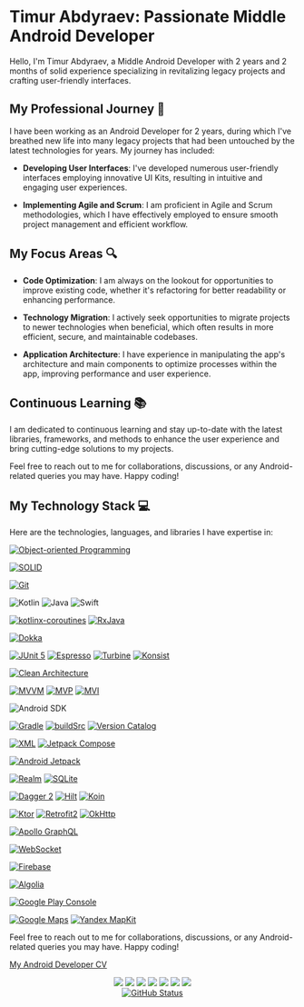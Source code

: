 # Timur Abdyraev: Passionate Middle Android Developer

Hello, I'm Timur Abdyraev, a Middle Android Developer with 2 years and 2 months of solid experience specializing in revitalizing legacy projects and crafting user-friendly interfaces.

## My Professional Journey 🚀

I have been working as an Android Developer for 2 years, during which I've breathed new life into many legacy projects that had been untouched by the latest technologies for years. My journey has included:

- **Developing User Interfaces**: I've developed numerous user-friendly interfaces employing innovative UI Kits, resulting in intuitive and engaging user experiences.

- **Implementing Agile and Scrum**: I am proficient in Agile and Scrum methodologies, which I have effectively employed to ensure smooth project management and efficient workflow.

## My Focus Areas 🔍

- **Code Optimization**: I am always on the lookout for opportunities to improve existing code, whether it's refactoring for better readability or enhancing performance.

- **Technology Migration**: I actively seek opportunities to migrate projects to newer technologies when beneficial, which often results in more efficient, secure, and maintainable codebases.

- **Application Architecture**: I have experience in manipulating the app's architecture and main components to optimize processes within the app, improving performance and user experience.

## Continuous Learning 📚

I am dedicated to continuous learning and stay up-to-date with the latest libraries, frameworks, and methods to enhance the user experience and bring cutting-edge solutions to my projects. 

Feel free to reach out to me for collaborations, discussions, or any Android-related queries you may have. Happy coding!
## My Technology Stack 💻

Here are the technologies, languages, and libraries I have expertise in:

[![Object-oriented Programming](https://img.shields.io/static/v1?label=&message=Object-oriented+Programming&color=%231B6AC6&style=for-the-badge&logo=apachenetbeanside)](https://en.wikipedia.org/wiki/Object-oriented_programming)

[![SOLID](https://img.shields.io/static/v1?label=&message=SOLID&color=%231B6AC6&style=for-the-badge&logo=apachenetbeanside)](https://en.wikipedia.org/wiki/SOLID)

[![Git](https://img.shields.io/static/v1?label=&message=Git&color=%23F05032&style=for-the-badge&logo=git&logoColor=%23FFFFFF)](https://git-scm.com/)

![Kotlin](https://img.shields.io/badge/kotlin-%237F52FF.svg?style=for-the-badge&logo=kotlin&logoColor=white)
![Java](https://img.shields.io/badge/java-%23ED8B00.svg?style=for-the-badge&logo=openjdk&logoColor=white)
![Swift](https://img.shields.io/badge/swift-F54A2A?style=for-the-badge&logo=swift&logoColor=white)

[![kotlinx-coroutines](https://img.shields.io/static/v1?label=&message=kotlinx-coroutines&color=%237F52FF&style=for-the-badge&logo=kashflow&logoColor=FFFFFF)](https://kotlinlang.org/docs/coroutines-guide.html#table-of-contents)
[![RxJava](https://img.shields.io/static/v1?label=&message=RxJava&color=%23B7178C&style=for-the-badge&logo=reactivex&logoColor=FFFFFF)](https://github.com/ReactiveX/RxJava)

[![Dokka](https://img.shields.io/static/v1?label=&message=Dokka&color=%237F52FF&style=for-the-badge&logo=googledocs&logoColor=FFFFFF)](https://kotlinlang.org/docs/dokka-introduction.html)

[![JUnit 5](https://img.shields.io/static/v1?label=&message=JUnit+5&color=%2325A162&style=for-the-badge&logo=junit5&logoColor=%23FFFFFF)](https://junit.org/junit5/)
[![Espresso](https://img.shields.io/static/v1?label=&message=Espresso&color=8E705C&style=for-the-badge&logo=android&logoColor=%23FFFFFF)](https://developer.android.com/training/testing/espresso) 
[![Turbine](https://img.shields.io/static/v1?label=&message=Turbine&color=%2300C244&style=for-the-badge&logo=cashapp&logoColor=%23FFFFFF)](https://github.com/cashapp/turbine)
[![Konsist](https://img.shields.io/static/v1?label=&message=Konsist&color=%237F52FF&style=for-the-badge&logo=kotlin&logoColor=FFFFFF)](https://docs.konsist.lemonappdev.com/getting-started/readme)

[![Clean Architecture](https://img.shields.io/static/v1?label=&message=Clean+Architecture&color=DA948F&style=for-the-badge&logo=internetarchive&logoColor=FFFFFF)](https://blog.cleancoder.com/uncle-bob/2012/08/13/the-clean-architecture.html)

[![MVVM](https://img.shields.io/static/v1?label=&message=MVVM&color=%231B6AC6&style=for-the-badge&logo=onlyoffice&logoColor=%23FFFFFF)](https://en.wikipedia.org/wiki/Model%E2%80%93view%E2%80%93viewmodel)
[![MVP](https://img.shields.io/static/v1?label=&message=MVP&color=%231B6AC6&style=for-the-badge&logo=onlyoffice&logoColor=%23FFFFFF)](https://en.wikipedia.org/wiki/Model%E2%80%93view%E2%80%93presenter)
[![MVI](https://img.shields.io/static/v1?label=&message=MVI&color=%231B6AC6&style=for-the-badge&logo=onlyoffice&logoColor=%23FFFFFF)](https://cycle.js.org/model-view-intent.html)

![Android SDK](https://img.shields.io/badge/-Android%20SDK-3DDC84?style=for-the-badge&logo=android&logoColor=white)

[![Gradle](https://img.shields.io/static/v1?label=&message=Gradle&color=%2302303A&style=for-the-badge&logo=gradle&logoColor=%23FFFFFF)](https://docs.gradle.org/current/userguide/userguide.html)
[![buildSrc](https://img.shields.io/static/v1?label=&message=buildSrc&color=%2302303A&style=for-the-badge&logo=gradle)](https://docs.gradle.org/current/userguide/organizing_gradle_projects.html)
[![Version Catalog](https://img.shields.io/static/v1?label=&message=Version+Catalog&color=%2302303A&style=for-the-badge&logo=gradle)](https://docs.gradle.org/current/userguide/platforms.html)

[![XML](https://img.shields.io/static/v1?label=&message=XML&color=%23E34F26&style=for-the-badge&logo=xaml&logoColor=FFFFFF)](https://en.wikipedia.org/wiki/XML)
[![Jetpack Compose](https://img.shields.io/static/v1?label=&message=Jetpack+Compose&color=%233DDC84&style=for-the-badge&logo=jetpackcompose&logoColor=FFFFFF)](https://developer.android.com/jetpack/compose)

[![Android Jetpack](https://img.shields.io/static/v1?label=&message=Android+Jetpack&color=%233DDC84&style=for-the-badge&logo=jitpack&logoColor=%23FFFFFF)](https://git-scm.com/)

[![Realm](https://img.shields.io/static/v1?label=&message=Realm&color=%2339477F&style=for-the-badge&logo=realm&logoColor=FFFFFF)](https://realm.io/)
[![SQLite](https://img.shields.io/static/v1?label=&message=SQLite&color=%23003B57&style=for-the-badge&logo=sqlite&logoColor=%23FFFFFF)](https://www.sqlite.org/index.html)

[![Dagger 2](https://img.shields.io/static/v1?label=&message=Dagger+2&color=%234285F4&style=for-the-badge&logo=google&logoColor=%23FFFFFF)](https://dagger.dev/)
[![Hilt](https://img.shields.io/static/v1?label=&message=Hilt&color=%234285F4&style=for-the-badge&logo=google&logoColor=%23FFFFFF)](https://dagger.dev/hilt/)
[![Koin](https://img.shields.io/static/v1?label=&message=Koin&color=%232F2E2E&style=for-the-badge&logo=kotlin&logoColor=%23FFFFFF)](https://insert-koin.io/)

[![Ktor](https://img.shields.io/static/v1?label=&message=Ktor&color=%237F52FF&style=for-the-badge&logo=kotlin&logoColor=%23FFFFFF)](https://ktor.io/)
[![Retrofit2](https://img.shields.io/static/v1?label=&message=Retrofit2&color=%233E4348&style=for-the-badge&logo=square&logoColor=FFFFFF)](https://square.github.io/retrofit/)
[![OkHttp](https://img.shields.io/static/v1?label=&message=OkHttp&color=%233E4348&style=for-the-badge&logo=square&logoColor=FFFFFF)](https://square.github.io/okhttp/)

[![Apollo GraphQL](https://img.shields.io/static/v1?label=&message=Apollo+GraphQL&color=%23311C87&style=for-the-badge&logo=apollographql&logoColor=FFFFFF)](https://www.apollographql.com/docs/)

[![WebSocket](https://img.shields.io/static/v1?label=&message=WebSocket&color=%23010101&style=for-the-badge&logo=socketdotio&logoColor=%23FFFFFF)](https://en.wikipedia.org/wiki/WebSocket#:~:text=WebSocket%20is%20a%20computer%20communications,as%20RFC%206455%20in%202011.)

[![Firebase](https://img.shields.io/static/v1?label=&message=Firebase&color=%23FFCA28&style=for-the-badge&logo=firebase&logoColor=%23FFFFFF)](https://firebase.google.com/?gad_source=1)

[![Algolia](https://img.shields.io/static/v1?label=&message=Algolia&color=%23003DFF&style=for-the-badge&logo=algolia&logoColor=%23FFFFFF)](https://www.algolia.com/)


[![Google Play Console](https://img.shields.io/static/v1?label=&message=Google+Play+Console&color=%23414141&style=for-the-badge&logo=googleplay&logoColor=%23FFFFFF)](https://github.com/cashapp/turbine)

[![Google Maps](https://img.shields.io/static/v1?label=&message=Google+Maps&color=%234285F4&style=for-the-badge&logo=googlemaps&logoColor=%23FFFFFF)](https://developers.google.com/maps/documentation/android-sdk/overview)
[![Yandex MapKit](https://img.shields.io/static/v1?label=&message=Yandex+MapKit&color=EB413E&style=for-the-badge&logo=yandexcloud&logoColor=%23FFFFFF)](https://yandex.com/maps-api/products/mapkit)


Feel free to reach out to me for collaborations, discussions, or any Android-related queries you may have. Happy coding!

[My Android Developer CV](https://timplifier.github.io/CV/)

<div align="center">
<a
  <a href="https://telegram.me/timplifier"><img src="https://img.shields.io/badge/Telegram-2CA5E0?style=for-the-badge&logo=telegram&logoColor=white"/></a>
  <a href="https://www.linkedin.com/in/timur-abdyraev/"><img src="https://img.shields.io/badge/linkedin-%230077B5.svg?style=for-the-badge&logo=linkedin&logoColor=white"/></a>
  <a href="mailto:timplifier@gmail.com"><img src="https://img.shields.io/badge/Gmail-D14836?style=for-the-badge&logo=gmail&logoColor=white"/></a>
  <a href="https://discord.gg/PKYndDQW"><img src="https://img.shields.io/badge/Discord-%235865F2.svg?style=for-the-badge&logo=discord&logoColor=white"/></a>
  <a href="https://dev.to/timplifier"><img src="https://img.shields.io/badge/dev.to-0A0A0A?style=for-the-badge&logo=dev.to&logoColor=white"/></a>
  <a href="https://leetcode.com/timplifier/"><img src="https://img.shields.io/badge/LeetCode-000000?style=for-the-badge&logo=LeetCode&logoColor=#d16c06"/></a>
  <a href="https://www.codewars.com/users/timplifier"><img src="https://img.shields.io/badge/Codewars-B1361E?style=for-the-badge&logo=codewars&logoColor=grey"/></a>
</div>
<div align="center">
  <a href="https://github.com/Clar1fy"><img alt="GitHub Status" src="https://github-readme-stats.vercel.app/api?username=timplifier&hide=contribs&show_icons=true&include_all_commits=true&count_private=true"/></a>
</div>
